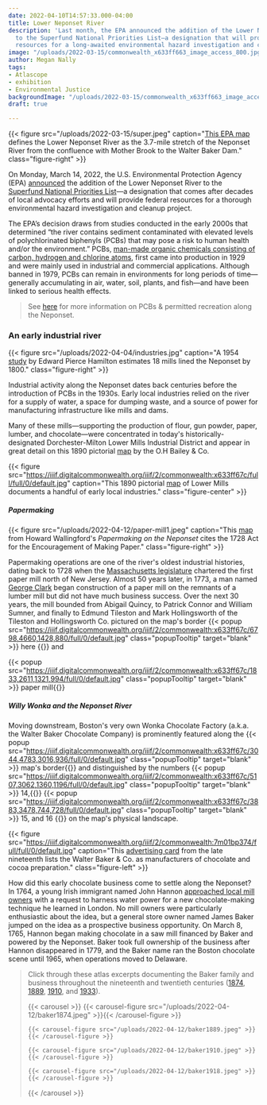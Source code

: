 ```yaml
---
date: 2022-04-10T14:57:33.000-04:00
title: Lower Neponset River
description: 'Last month, the EPA announced the addition of the Lower Neponset River
  to the Superfund National Priorities List—a designation that will provide federal
  resources for a long-awaited environmental hazard investigation and cleanup project. '
image: "/uploads/2022-03-15/commonwealth_x633ff663_image_access_800.jpg"
author: Megan Nally
tags:
- Atlascope
- exhibition
- Environmental Justice
backgroundImage: "/uploads/2022-03-15/commonwealth_x633ff663_image_access_800.jpg"
draft: true

---
```

{{< figure src="/uploads/2022-03-15/super.jpeg" caption="[This EPA map](https://www.neponset.org/superfund-lower-neponset-river/) defines the Lower Neponset River as the 3.7-mile stretch of the Neponset River from the confluence with Mother Brook to the Walter Baker Dam." class="figure-right" >}}

On Monday, March 14, 2022, the U.S. Environmental Protection Agency (EPA) [announced](https://cumulis.epa.gov/supercpad/SiteProfiles/index.cfm?fuseaction=second.scs&id=0102204&doc=Y&colid=39520&region=01&type=SC) the addition of the Lower Neponset River to the [Superfund National Priorities List](https://www.epa.gov/superfund/superfund-national-priorities-list-npl)—a designation that comes after decades of local advocacy efforts and will provide federal resources for a thorough environmental hazard investigation and cleanup project.

The EPA’s decision draws from studies conducted in the early 2000s that determined “the river contains sediment contaminated with elevated levels of polychlorinated biphenyls (PCBs) that may pose a risk to human health and/or the environment.” PCBs, [man-made organic chemicals consisting of carbon, hydrogen and chlorine atoms](https://www.epa.gov/pcbs/learn-about-polychlorinated-biphenyls-pcbs#what), first came into production in 1929 and were mainly used in industrial and commercial applications. Although banned in 1979, PCBs can remain in environments for long periods of time—generally accumulating in air, water, soil, plants, and fish—and have been linked to serious health effects.

> See [here](https://www.neponset.org/superfund-lower-neponset-river/) for more information on PCBs & permitted recreation along the Neponset.

### An early industrial river

{{< figure src="/uploads/2022-04-04/industries.jpg" caption="A 1954 [study](https://www.jstor.org/stable/25080477?seq=1) by Edward Pierce Hamilton estimates 18 mills lined the Neponset by 1800." class="figure-right" >}}

Industrial activity along the Neponset dates back centuries before the introduction of PCBs in the 1930s. Early local industries relied on the river for a supply of water, a space for dumping waste, and a source of power for manufacturing infrastructure like mills and dams.

Many of these mills—supporting the production of flour, gun powder, paper, lumber, and chocolate—were concentrated in today's historically-designated Dorchester-Milton Lower Mills Industrial District and appear in great detail on this 1890 pictorial [map](https://collections.leventhalmap.org/search/commonwealth:x633ff663) by the O.H Bailey & Co.

{{< figure src="https://iiif.digitalcommonwealth.org/iiif/2/commonwealth:x633ff67c/full/full/0/default.jpg" caption="This 1890 pictorial [map](https://collections.leventhalmap.org/search/commonwealth:x633ff663) of Lower Mills documents a handful of early local industries." class="figure-center" >}}

##### Papermaking

 {{< figure src="/uploads/2022-04-12/paper-mill1.jpeg" caption="This [map](https://www.dorchesteratheneum.org/project/neponset-river-mills/) from Howard Wallingford's _Papermaking on the Neponset_ cites the 1728 Act for the Encouragement of Making Paper." class="figure-right" >}}

Papermaking operations are one of the river's oldest industrial histories, dating back to 1728 when the [Massachusetts legislature](chrome-extension://efaidnbmnnnibpcajpcglclefindmkaj/viewer.html?pdfurl=https%3A%2F%2Fwww.americanantiquarian.org%2FFindingaids%2Fdaniel_henchman.pdf&clen=415479&chunk=true) chartered the first paper mill north of New Jersey. Almost 50 years later, in 1773, a man named [George Clark](https://www.google.com/books/edition/American_Paper_Mills_1690_1832/vrbuwbBJZrQC?hl=en&gbpv=1&dq=george+clark+paper+mill+boston&pg=PA94&printsec=frontcover) began construction of a paper mill on the remnants of a lumber mill but did not have much business success. Over the next 30 years, the mill bounded from Abigail Quincy, to Patrick Connor and William Sumner, and finally to Edmund Tileston and Mark Hollingsworth of the Tileston and Hollingsworth Co. pictured on the map's border {{< popup src="https://iiif.digitalcommonwealth.org/iiif/2/commonwealth:x633ff67c/6798,4660,1428,880/full/0/default.jpg" class="popupTooltip" target="blank" >}} here {{</popup>}} and 

{{< popup src="https://iiif.digitalcommonwealth.org/iiif/2/commonwealth:x633ff67c/1833,2611,1321,994/full/0/default.jpg" class="popupTooltip" target="blank" >}} paper mill{{</popup>}}

##### Willy Wonka and the Neponset River

Moving downstream, Boston's very own Wonka Chocolate Factory (a.k.a. the Walter Baker Chocolate Company) is prominently featured along the {{< popup src="https://iiif.digitalcommonwealth.org/iiif/2/commonwealth:x633ff67c/3044,4783,3016,936/full/0/default.jpg" class="popupTooltip" target="blank" >}} map's border{{</popup>}} and distinguished by the numbers {{< popup src="https://iiif.digitalcommonwealth.org/iiif/2/commonwealth:x633ff67c/5107,3062,1360,1196/full/0/default.jpg" class="popupTooltip" target="blank" >}} 14,{{</popup>}} {{< popup src="https://iiif.digitalcommonwealth.org/iiif/2/commonwealth:x633ff67c/3883,3478,744,728/full/0/default.jpg" class="popupTooltip" target="blank" >}} 15, and 16 {{</popup>}} on the map's physical landscape.

{{< figure src="https://iiif.digitalcommonwealth.org/iiif/2/commonwealth:7m01bp374/full/full/0/default.jpg" caption="This [advertising card](https://www.digitalcommonwealth.org/search/commonwealth:7m01bp36v) from the late nineteenth lists the Walter Baker & Co. as manufacturers of chocolate and cocoa preparation." class="figure-left" >}}

How did this early chocolate business come to settle along the Neponset? In 1764, a young Irish immigrant named John Hannon [approached local mill owners](chrome-extension://efaidnbmnnnibpcajpcglclefindmkaj/viewer.html?pdfurl=https%3A%2F%2Fearlybirdpower.com%2Fwp-content%2Fuploads%2F2014%2F04%2FSWEET_HISTORY_2005.pdf&chunk=true) with a request to harness water power for a new chocolate-making technique he learned in London. No mill owners were particularly enthusiastic about the idea, but a general store owner named James Baker jumped on the idea as a prospective business opportunity. On March 8, 1765, Hannon began making chocolate in a saw mill financed by Baker and powered by the Neponset. Baker took full ownership of the business after Hannon disappeared in 1779, and the Baker name ran the Boston chocolate scene until 1965, when operations moved to Delaware. 

> Click through these atlas excerpts documenting the Baker family and business throughout the nineteenth and twentieth centuries ([1874](https://atlascope.leventhalmap.org/#view:share$base:000$overlay:39999059010700a$zoom:17.25$center:-7911240.727682886,5201776.911936459$mode:glass$pos:243), [1889](https://atlascope.leventhalmap.org/#view:share$base:000$overlay:39999059010700a$zoom:17.25$center:-7911240.727682886,5201776.911936459$mode:glass$pos:243), [1910](https://atlascope.leventhalmap.org/#view:share$base:000$overlay:39999059010700a$zoom:17.25$center:-7911240.727682886,5201776.911936459$mode:glass$pos:243), and [1933](https://atlascope.leventhalmap.org/#view:share$base:000$overlay:39999085952040$zoom:17.25$center:-7911240.727682886,5201776.911936459$mode:glass$pos:243)). 
>
> {{< carousel >}} {{< carousel-figure src="/uploads/2022-04-12/baker1874.jpeg" >}}{{< /carousel-figure >}}
>
>     {{< carousel-figure src="/uploads/2022-04-12/baker1889.jpeg" >}}{{< /carousel-figure >}}
>     
>     {{< carousel-figure src="/uploads/2022-04-12/baker1910.jpeg" >}}{{< /carousel-figure >}}
>     
>     {{< carousel-figure src="/uploads/2022-04-12/baker1918.jpeg" >}}{{< /carousel-figure >}}
>
> {{< /carousel >}}